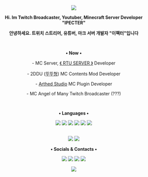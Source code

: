 <div align="center">
  <a href="#"><img src="https://capsule-render.vercel.app/api?type=waving&height=240&text=•%20IPECTER%20이팩터%20•&fontSize=50&fontAlignY=40&fontColor=FFFFFF&color=0:4f4dff,100:de47cc"></a>
  <p><strong>Hi. Im Twitch Broadcaster, Youtuber, Minecraft Server Developer "IPECTER"</strong></p>
  <p><strong>안녕하세요. 트위치 스트리머, 유튜버, 마크 서버 개발자 "이팩터"입니다</strong></p>
  <br>
  <p>
    <p><strong>• Now •</strong></p>
    <p>- MC Server, <a href="https://site.rtuserver.kr">《 RTU SERVER 》</a> Developer</p>
    <p>- 2DDU (<a href="https://youtube.com/@2ddu">뚜뚜형</a>) MC Contents Mod Developer</p>
    <p>- <a href="https://github.com/Arthed-Studios">Arthed Studio<a> MC Plugin Developer</p>
    <p>- MC Angel of Many Twitch Broadcaster (???)</p>
  </p>
  <br>
<p>
  <p><strong>• Languages •</strong></p>
  <a href="#"><img src="https://img.shields.io/badge/JAVA-f56042?&logo=oracle&style=for-the-badge&logoColor=ffffff"></a>
  <a href="#"><img src="https://img.shields.io/badge/PYTHON-4266f5?&logo=python&style=for-the-badge&logoColor=ffffff"></a>
  <a href="#"><img src="https://img.shields.io/badge/KOTLIN-d142f5?&logo=kotlin&style=for-the-badge&logoColor=ffffff"></a>
  <a href="#"><img src="https://img.shields.io/badge/C-429ef5?&logo=c&style=for-the-badge&logoColor=ffffff"></a>
  <a href="#"><img src="https://img.shields.io/badge/C%23-7542f5?&logo=c%20sharp&style=for-the-badge&logoColor=ffffff"></a>
  <a href="#"><img src="https://img.shields.io/badge/JAVASCRIPT-b89721?&logo=javascript&style=for-the-badge&logoColor=ffffff"></a>
</p>
<br>
<a href="#"><img src="https://github-readme-stats-psi-topaz.vercel.app/api?username=IPECTER&count_private=true&show_icons=true&bg_color=DEG,4f4dff,de47cc&text_color=d6d6d6&title_color=f0f0f0&icon_color=f0f0f0&locale=en&line_height=27&hide_border=true&border_radius=0"></a>
<a href="#"><img src="https://github-readme-stats-psi-topaz.vercel.app/api/top-langs/?username=IPECTER&langs_count=3&count_private=false&show_icons=true&bg_color=DEG,4f4dff,de47cc&text_color=d6d6d6&title_color=f0f0f0&icon_color=f0f0f0&locale=en&hide_border=true&border_radius=0"></a>
<br>
<p>
  <p><strong>• Socials & Contacts •</strong></p>
  <a href="https://twitch.tv/ipecter"><img src="https://img.shields.io/twitch/status/ipecter?color=%238142f5&logo=twitch&style=for-the-badge&logoColor=ffffff"></a>
  <a href="https://discord.gg/WnC2wFa6Uq"><img src="https://img.shields.io/discord/894887872765771796?color=%235865F2&label=Discord&logo=discord&style=for-the-badge&logoColor=ffffff"></a>
  <a href="https://youtube.com/c/%EC%9D%B4%ED%8C%A9%ED%84%B0"><img src="https://img.shields.io/youtube/channel/subscribers/UCScAFGefnrRrc41IC4DZGoQ?color=red&label=youtube&logo=youtube&style=for-the-badge&logoColor=ffffff"></a>
  <a href="mailto:ipectert@gmail.com?subject=[GitHub] "><img src="https://img.shields.io/badge/Email-ipectert%40gmail.com-EA4335?&logo=gmail&style=for-the-badge&logoColor=ffffff"></a>
  </p>
  <a href="#"><img src="https://capsule-render.vercel.app/api?type=waving&height=240&fontSize=50&fontAlignY=40&fontColor=FFFFFF&color=100:4f4dff,0:de47cc&section=footer"></a>
</div>
